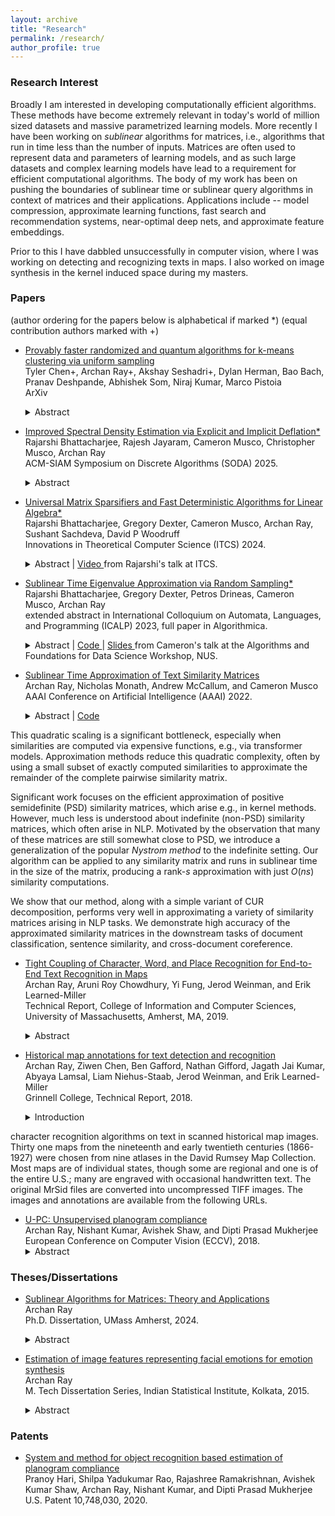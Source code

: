 ```yaml
---
layout: archive
title: "Research"
permalink: /research/
author_profile: true
---
```


### Research Interest

Broadly I am interested in developing computationally efficient algorithms. These methods have become extremely relevant in today's world of million sized datasets and massive parametrized learning models. More recently I have been working on *sublinear* algorithms for matrices, i.e., algorithms that run in time less than the number of inputs. Matrices are often used to represent data and parameters of learning models, and as such large datasets and complex learning models have lead to a requirement for efficient computational algorithms. The body of my work has been on pushing the boundaries of sublinear time or sublinear query algorithms in context of matrices and their applications. Applications include -- model compression, approximate learning functions, fast search and recommendation systems, near-optimal deep nets, and approximate feature embeddings.

<!---
Broadly I am interested in approximating large matrices. These methods, applicable and prevalent in literature, have become especially relevant in today's world of million sized datasets and applications including but not limited to NLP. Specifically I am interested in designing approximations to matrices in *sublinear* time, i.e. algorithms that requires number of operations greater than the size of a dataset but lesser than the square of the size of a dataset. Applications include the study of quadratic forms and differential equations. On similar lines, a particular area of interest for me is Kernel approximation. A [kernel](https://arxiv.org/pdf/math/0701907.pdf) is often a [PSD matrix](https://onlinelibrary.wiley.com/doi/pdf/10.1002/9780470173862.app3) (and sometimes indefinte like [reproducing Krien spaces](https://arxiv.org/pdf/1309.2393.pdf)) which *stores* [inner product](https://mathworld.wolfram.com/InnerProduct.html) of data points in a dataset. These inner products can be in the input space but often is in a high dimensional space induced by a mapping function. Thus computations for big datsets are again non-trivial. Approximating them when such inducing functions are changing or the size of dataset growing is of interest to the community (like [GDPR](https://gdpr-info.eu)). My overarching research goal is to find solutions to these problems using techniques borrowed from linear algebra and functional analysis.
--->

Prior to this I have dabbled unsuccessfully in computer vision, where I was working on detecting and recognizing texts in maps. I also worked on image synthesis in the kernel induced space during my masters.

### Papers

(author ordering for the papers below is alphabetical if marked \*)
(equal contribution authors marked with \+)

- [Provably faster randomized and quantum algorithms for k-means clustering via uniform sampling](https://arxiv.org/abs/2504.20982)
  <br>
  Tyler Chen\+, Archan Ray\+, Akshay Seshadri\+, Dylan Herman, Bao Bach, Pranav Deshpande, Abhishek Som, Niraj Kumar, Marco Pistoia
  <br>
  ArXiv
  <details><summary> Abstract </summary>
  The $k$-means algorithm (Lloyd's algorithm) is a widely used method for clustering unlabeled data. A key bottleneck of the $k$-means algorithm is that each iteration requires time linear in the number of data points, which can be expensive in big data applications. This was improved in recent works proposing quantum and quantum-inspired classical algorithms to approximate the $k$-means algorithm locally, in time depending only logarithmically on the number of data points (along with data dependent parameters) [q-means: A quantum algorithm for unsupervised machine learning; Kerenidis, Landman, Luongo, and Prakash, NeurIPS 2019; Do you know what $q$-means?, Doriguello, Luongo, Tang]. In this work, we describe a simple randomized mini-batch $k$-means algorithm and a quantum algorithm inspired by the classical algorithm. We prove worse-case guarantees that significantly improve upon the bounds for previous algorithms. Our improvements are due to a careful use of uniform sampling, which preserves certain symmetries of the $k$-means problem that are not preserved in previous algorithms that use data norm-based sampling.
  </details>

- [Improved Spectral Density Estimation via Explicit and Implicit Deflation\*](https://arxiv.org/abs/2410.21690)
  <br>
  Rajarshi Bhattacharjee, Rajesh Jayaram, Cameron Musco, Christopher Musco, Archan Ray
  <br>
  ACM-SIAM Symposium on Discrete Algorithms (SODA) 2025.
  <details><summary> Abstract </summary>
  We study algorithms for approximating the spectral density (i.e., the eigenvalue distribution) of a symmetric matrix $\mathbf A \in \mathbb{R}^{n \times n}$ that is accessed through matrix-vector product queries. Recent work has analyzed popular Krylov subspace methods for this problem, showing that they output an $\epsilon \cdot \|\mathbf A\|_2$ error approximation to the spectral density in the Wasserstein-$1$ metric using $O(1/\epsilon)$ matrix-vector products. By combining a previously studied Chebyshev polynomial moment matching method with a <i>deflation</i> step that approximately projects off the largest magnitude eigendirections of $\mathbf A$ before estimating the spectral density, we give an improved error bound of $\epsilon \cdot \sigma_{\ell}(\mathbf A)$ using $O(\ell \log n+ 1/\epsilon)$ matrix-vector products, where $\sigma_\ell(\mathbf A)$ is the $\ell^{th}$ largest singular value of $\mathbf A$. In the common case when $\mathbf A$ exhibits fast singular value decay and so $\sigma_\ell(\mathbf A) \ll \|\mathbf A\|_2$, our bound can be much stronger than prior work. We also show that it is nearly tight: any algorithm giving error $\epsilon \cdot \sigma_\ell(\mathbf A)$ must use $\Omega(\ell+1/\epsilon)$ matrix-vector products. <br> 
    
  We further show that the popular Stochastic Lanczos Quadrature (SLQ) method essentially matches the above bound <i>for any choice of parameter</i> $\ell$, even though SLQ itself is parameter-free and performs no explicit deflation. Our bound helps to explain the strong practical performance and observed ``spectrum adaptive" nature of SLQ, and motivates a simple variant of the method that achieves an even tighter error bound. Technically, our results require a careful analysis of how eigenvalues and eigenvectors are approximated by (block) Krylov subspace methods, which may be of independent interest. Our error bound for SLQ leverages an analysis of the method that views it as an implicit polynomial moment matching method, along with recent results on low-rank approximation with single-vector Krylov methods. We use these results to show that the method can perform `implicit deflation' as part of moment matching.
  </details>

- [Universal Matrix Sparsifiers and Fast Deterministic Algorithms for Linear Algebra\*](https://arxiv.org/abs/2305.05826)
  <br>
  Rajarshi Bhattacharjee, Gregory Dexter, Cameron Musco, Archan Ray, Sushant Sachdeva, David P Woodruff
  <br>
  Innovations in Theoretical Computer Science (ITCS) 2024.<br>
  <details><summary> Abstract | <a href="https://www.youtube.com/watch?v=tvC38VBKLVY"> Video </a> from Rajarshi's talk at ITCS. </summary> 
  Given a matrix $\mathbf A \in \mathbb{R}^{n \times n}$ which is normalized so that its entries are bounded in magnitude by $1$, it is well-known that if $S \subset [n] \times [n]$ is a uniformly random subset of $s= \tilde{O}(n/\epsilon^2)$ entries of $\mathbf A$, and if ${\mathbf A}_S$ equals $\mathbf A$ on the entries in $S$ and is zero on the entries outside of $S$, then $\|\mathbf A - \frac{n^2}{s} \cdot {\mathbf A}_S\|_2 \le \epsilon n$ with high probability, where $\|\cdot\|_2$ is the spectral norm. We show that for positive semidefinite (PSD) matrices, no randomness is needed at all in this statement. Namely, there exists a <i>fixed subset</i> $S$ of $s = \tilde{O}(n/\epsilon^2)$ entries that acts as a <i>universal sparsifier</i>: $\|\mathbf A - \frac{n^2}{s} \cdot {\mathbf A}_S\|_2 \le \epsilon n$ holds <i>simultaneously for every bounded entry PSD matrix $\mathbf A \in \mathbb{R}^{n \times n}$</i>. One can view this result as a significant extension of a spectral expander. Indeed,  if we set $\mathbf A$ to be the all ones matrix, then ${\mathbf A}_S$ matches the near-optimal spectral expansion of Ramanujan graphs, up to logarithmic factors. But here our ${\mathbf A}_S$ sparsifies any bounded entry PSD matrix, not just the all ones matrix. We leverage the existence of such universal sparsifiers to give the first <i>deterministic algorithms</i> for several central linear algebraic problems, including singular value and singular vector approximation and positive semidefiniteness testing, that run in faster than matrix multiplication time. This partially addresses a significant gap between randomized and deterministic algorithms for fast linear algebraic computation.<br>


  While our primary construction of universal sparsifiers is non-explicit, we also give an explicit polynomial time construction with $\tilde{O}(n/\text{poly}(\epsilon))$ entries. A key technique we introduce is <i>diagonal-charging</i>, which allows us to bound how concentrated the entries of the eigenvectors of a bounded entry PSD matrix can be on a small subset of coordinates. Our results also extend to give the first non-trivial universal sparsification bounds for non-PSD matrices. In this case, we show there exists a subset $S$ of $s = \tilde O(n/\epsilon^4)$ entries for which for any bounded entry matrix $\mathbf A$, we have $\|\mathbf A - \frac{n^2}{s} \cdot {\mathbf A}_S\|_2 \le \epsilon \cdot \max(n,\|\mathbf A\|_1)$, where $\|\mathbf A\|_1$ is the trace norm of $\mathbf A$. We prove that  this is optimal up to an $\tilde O(1/\epsilon^2)$ factor. Finally, if $\mathbf A \in \{-1,0,1\}^{n \times n}$ is PSD, we show that a spectral approximation $\mathbf{\tilde A}$ with $\|\mathbf A - \mathbf{\tilde A}\|_2 \le \epsilon n$ can be obtained by deterministically reading $\tilde O(n/\epsilon)$ entries of $\mathbf A$. This improves on our result for general PSD matrices by a $1/\epsilon$ factor and is information-theoretically optimal up to a logarithmic factor in its sample complexity.
  </details>

- [Sublinear Time Eigenvalue Approximation via Random Sampling\*](https://arxiv.org/abs/2109.07647)
  <br>
  Rajarshi Bhattacharjee, Gregory Dexter, Petros Drineas, Cameron Musco, Archan Ray
  <br>
  extended abstract in International Colloquium on Automata, Languages, and Programming (ICALP) 2023, full paper in Algorithmica. <br>
  <details><summary> Abstract | <a href="https://github.com/archanray/eigenvalue_estimation"> Code </a> | <a href="https://people.cs.umass.edu/~cmusco/personal_site/pdfs/sublinearEigenvaluesTalk.pdf"> Slides </a>from Cameron's talk at the Algorithms and Foundations for Data Science Workshop, NUS.</summary>
  We study the problem of approximating the eigenspectrum of a symmetric matrix $\mathbf{A} \in \mathbb{R}^{n \times n}$ with bounded entries (i.e., $\|\mathbf{A}\|_{\infty} \leq 1$). We present a simple sublinear time algorithm that approximates all eigenvalues of $\mathbf{A}$ up to additive error $\pm \epsilon n$ using those of a randomly sampled ${O}\left (\frac{\log^3 n}{\epsilon^3}\right ) \times O\left (\frac{\log^3 n}{\epsilon^3}\right )$ principal submatrix. Our result can be viewed as a concentration bound on the \textit{full} eigenspectrum of a random submatrix, significantly extending known bounds on just the top eigenvalue (the spectral norm). When $\mathbf{A}$ is sparse and rows of $\mathbf{A}$ can be efficiently sampled with probabilities proportional to their sparsity, we present an improved error bound of $\pm \epsilon \sqrt{\text{nnz}(\mathbf{A})}$, where $\text{nnz}(\mathbf{A})$ is the number of non-zero entries in $\mathbf{A}$. Even for the strictly easier problem of testing the existence of large negative eigenvalues, introduced by Bakshi, Chepurko, and Jayaram (FOCS '20), our results are the first ones that can take advantage of the sparsity of $\mathbf{A}$. From a technical perspective, our bounds require several new eigenvalue concentration and perturbation bounds for matrices with bounded entries. We complement our theoretical results with numerical simulations, which demonstrate the effectiveness of our algorithms in practice.
  </details>

- [Sublinear Time Approximation of Text Similarity Matrices](https://arxiv.org/abs/2112.09631)
  <br>
  Archan Ray, Nicholas Monath, Andrew McCallum, and Cameron Musco
  <br>
  AAAI Conference on Artificial Intelligence (AAAI) 2022. <br>
  <details><summary> Abstract | <a href="https://github.com/archanray/approximate_similarities"> Code </a></summary>
  We study algorithms for approximating pairwise similarity matrices that arise in natural language processing. Generally, computing a similarity matrix for $n$ data points requires $\Omega(n^2)$ similarity computations.
This quadratic scaling is a significant bottleneck, especially when similarities are computed via expensive functions, e.g., via transformer models.  Approximation methods reduce this quadratic complexity, often by using a small subset of exactly computed similarities to approximate the remainder of the complete pairwise similarity matrix.<br>


  Significant  work focuses on the efficient approximation of positive semidefinite (PSD) similarity matrices, which arise e.g., in kernel methods. However, much less is understood about indefinite (non-PSD) similarity matrices, which often  arise in  NLP. Motivated by the observation that many of these matrices are still somewhat close to PSD, we introduce a generalization of the popular <i>Nystrom method</i> to the indefinite setting. Our algorithm can be applied to any similarity matrix and runs in sublinear time in the size of the matrix, producing a rank-$s$ approximation with just $O(ns)$ similarity computations.

  We show that our method, along with a simple variant of CUR decomposition, performs very well in approximating a variety of similarity matrices arising in NLP tasks. We demonstrate high accuracy of the approximated similarity matrices in the downstream tasks of document classification, sentence similarity, and cross-document coreference.
  </details>

- [Tight Coupling of Character, Word, and Place Recognition for End-to-End Text Recognition in Maps](https://web.cs.umass.edu/publication/docs/2019/UM-CS-2019-003.pdf)
  <br>
  Archan Ray, Aruni Roy Chowdhury, Yi Fung, Jerod Weinman, and Erik Learned-Miller
  <br>
  Technical Report, College of Information and Computer Sciences, University of Massachusetts, Amherst, MA, 2019.<br>
  <details><summary> Abstract </summary>
  Text recognition in maps is a special case of general text recognition that features some especially difficult challenges, including texts at extreme orientations, wide character spacings, complex text-like distractors, and unusual non-dictionary strings. Off-the-shelf OCR systems, and even sophisticated scene text recognition systems do not work satisfactorily on many map-text recognition problems. While many OCR and scene text systems have produced high quality results by considering detection, recognition, and error-correction as separate components, we believe that map text recognition can benefit immensely from the <b>tight coupling</b> of different components of an overall system. In particular, we present an end-to-end system for recognizing text in maps that uses strong coupling in two different ways. In the first, we train individual <b>character</b> detectors, and use these detections as inputs in a new <b>word detection CNN architecture</b> to improve word detection. We show dramatic increases in word detection accuracy for a strong baseline detection architecture. In the second contribution, we use a geographically-based lexicon to constrain our interpretations of initial detections. If the lexicon suggests that the word detection is either too short, we ""re-prime'' the word detector by inserting expected characters locations back into the word detector using a novel input mechanism. We then rerun the word detector using the additional character suggestions, giving a solid improvement in accuracy. We report end-to-end recognition results on a public map-text recognition benchmark.
  </details>

- [Historical map annotations for text detection and recognition](https://weinman.cs.grinnell.edu/~weinman/data/complete-map-dataset.pdf)
  <br>
  Archan Ray, Ziwen Chen, Ben Gafford, Nathan Gifford, Jagath Jai Kumar, Abyaya Lamsal, Liam Niehus-Staab, Jerod Weinman, and Erik Learned-Miller
  <br>
  Grinnell College, Technical Report, 2018.
  <details><summary> Introduction </summary>
  This document describes a data set designed for testing the performance of text/graphics separation and
character recognition algorithms on text in scanned historical map images. Thirty one maps from the
nineteenth and early twentieth centuries (1866-1927) were chosen from nine atlases in the David Rumsey
Map Collection. Most maps are of individual states, though some are regional and one is of the entire
U.S.; many are engraved with occasional handwritten text. The original MrSid files are converted into
uncompressed TIFF images. The images and annotations are available from the following URLs.
  </details>

- [U-PC: Unsupervised planogram compliance](http://openaccess.thecvf.com/content_ECCV_2018/papers/Archan_Ray_U-PC_Unsupervised_Planogram_ECCV_2018_paper.pdf)
  <br>
  Archan Ray, Nishant Kumar, Avishek Shaw, and Dipti Prasad Mukherjee
  <br>
  European Conference on Computer Vision (ECCV), 2018.<br>
  <details><summary> Abstract </summary>
  We present an end-to-end solution for recognizing merchandise displayed in the shelves of a supermarket. Given images of individual products, which are taken under ideal illumination for product marketing, the challenge is to find these products automatically in the images of the shelves. Note that the images of shelves are taken using hand-held camera under store level illumination. We provide a two-layer hypotheses generation and verification model. In the first layer, the model predicts a set of candidate merchandise at a specific location of the shelf while in the second layer, the hypothesis is verified by a novel graph theoretic approach. The performance of the proposed approach on two publicly available datasets is better than the competing approaches by at least 10%.
  </details>

### Theses/Dissertations

- [Sublinear Algorithms for Matrices: Theory and Applications](https://scholarworks.umass.edu/server/api/core/bitstreams/40f82c07-9d5e-4560-b601-5ec3a59794d4/content)
  <br>
  Archan Ray
  <br>
  Ph.D. Dissertation, UMass Amherst, 2024. <br>
  <details><summary> Abstract </summary>
  Matrices are ubiquitous mathematical structures that arise throughout computer science. We study fast algorithms for several central problems involving matrices, including eigenvalue approximation, spectral approximation, and low-rank approximation. In particular, we focus on \textit{sublinear time} or \textit{sublinear query} algorithms that can scale to very large matrices. We focus on developing algorithms with theoretical bounds and demonstrate the applicability of these algorithms on real-world datasets. 
    
  We first present a simple randomized algorithm for approximating \textit{all} the eigenvalues of a bounded-entry matrix to a small additive error by querying a small random submatrix of the input matrix. Next, we give the first sublinear query deterministic algorithms that can approximate any symmetric matrix $\mathbf{A}$ in the spectral norm -- i.e., that output $\tilde{\mathbf{A}}$ where $\|\mathbf{A}-\tilde{\mathbf{A}}\|_2$ is bounded. Using this result, we give the first deterministic algorithm that can approximate all the singular values of any symmetric matrix to small additive error in faster than matrix multiplication time. We further extend the above results by improving the query complexity in the case when $\mathbf{A}$ is positive semidefinite (PSD) with entries in $\{-1,0,1\}$.

  Then we empirically analyze eigenvalue approximation of symmetric matrices using various matrix-vector query algorithms. We explore the trade-offs between adaptivity and query complexity of such algorithms. This study complements our work on algorithms that read a sublinear number of entries of the input matrix. Finally, we present a generalization of the Nystr\"{o}m method for low-rank approximations of general symmetric matrices. We conduct a comparative study of this generalized Nystr\"{o}m method and other sublinear algorithms for computing low-rank approximations of similarity matrices arising in natural language processing (NLP) tasks.
  </details>

- [Estimation of image features representing facial emotions for emotion synthesis](http://library.isical.ac.in:8080/jspui/bitstream/10263/6487/1/DISS-330.pdf)
  <br>
  Archan Ray
  <br>
  M. Tech Dissertation Series, Indian Statistical Institute, Kolkata, 2015.<br>
  <details><summary> Abstract </summary>
  We develop a method to estimate emotion-specific features on human face. Application of such a method include characterizing an emotion class and synthesis of emotions. The emotion specific features can also be used to study the statistical differences between two clusters, one facial expression images with no expressions and two facial expression images with some or maximum emotional content. Once the feature vectors are extracted from the input data, we classify the data and use the normal to the classifier to trace the changes that a facial expression image may undergo in different stages of an emotion. We use Support Vector Machines learning algorithm to construct an optimal classifier. In the result section we show that we are able to reduce the number of features by 66.36% as compared to the total number of pixels. We show that using these features and state-of-the-art methods to synthesize images, we improved SNR of the synthesized image by 13.20% and also improved the cluster measures between a cluster of no-expression images and a cluster of with-expression images.
  </details>

### Patents

* [System and method for object recognition based estimation of planogram compliance](https://patentimages.storage.googleapis.com/73/44/a8/3bfb3d247b7fc8/US10748030.pdf)\
Pranoy Hari, Shilpa Yadukumar Rao, Rajashree Ramakrishnan, Avishek Kumar Shaw, Archan Ray, Nishant Kumar, and Dipti Prasad Mukherjee\
U.S. Patent 10,748,030, 2020.
